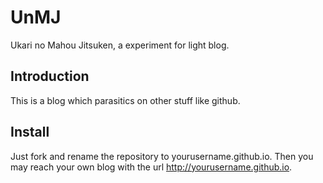 # UnMJ
Ukari no Mahou Jitsuken, a experiment for light blog.

## Introduction
This is a blog which parasitics on other stuff like github.

## Install
Just fork and rename the repository to yourusername.github.io.
Then you may reach your own blog with the url http://yourusername.github.io.
